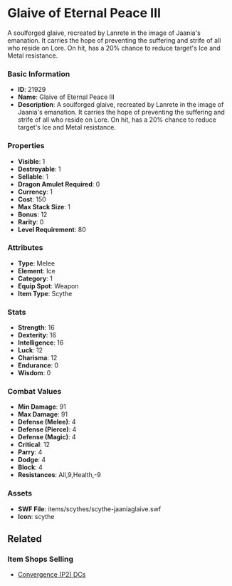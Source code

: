 # Glaive of Eternal Peace III

A soulforged glaive, recreated by Lanrete in the image of Jaania's emanation. It carries the hope of preventing the suffering and strife of all who reside on Lore. On hit, has a 20% chance to reduce target's Ice and Metal resistance.

### Basic Information

- **ID**: 21929
- **Name**: Glaive of Eternal Peace III
- **Description**: A soulforged glaive, recreated by Lanrete in the image of Jaania&#039;s emanation. It carries the hope of preventing the suffering and strife of all who reside on Lore. On hit, has a 20% chance to reduce target&#039;s Ice and Metal resistance.

### Properties

- **Visible**: 1
- **Destroyable**: 1
- **Sellable**: 1
- **Dragon Amulet Required**: 0
- **Currency**: 1
- **Cost**: 150
- **Max Stack Size**: 1
- **Bonus**: 12
- **Rarity**: 0
- **Level Requirement**: 80

### Attributes

- **Type**: Melee
- **Element**: Ice
- **Category**: 1
- **Equip Spot**: Weapon
- **Item Type**: Scythe

### Stats

- **Strength**: 16
- **Dexterity**: 16
- **Intelligence**: 16
- **Luck**: 12
- **Charisma**: 12
- **Endurance**: 0
- **Wisdom**: 0

### Combat Values

- **Min Damage**: 91
- **Max Damage**: 91
- **Defense (Melee)**: 4
- **Defense (Pierce)**: 4
- **Defense (Magic)**: 4
- **Critical**: 12
- **Parry**: 4
- **Dodge**: 4
- **Block**: 4
- **Resistances**: All,9,Health,-9

### Assets

- **SWF File**: items/scythes/scythe-jaaniaglaive.swf
- **Icon**: scythe

## Related

### Item Shops Selling

- [Convergence (P2) DCs](../item-shops/809-convergence-p2-dcs.md)

